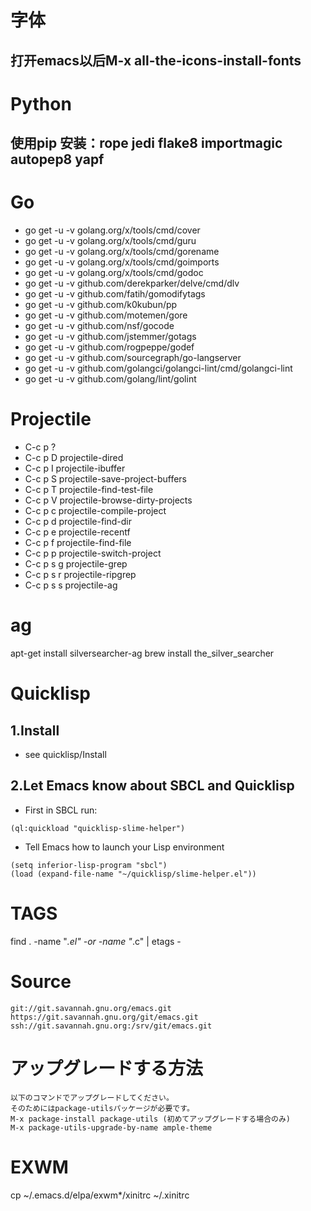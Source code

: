 # 字体
## 打开emacs以后M-x all-the-icons-install-fonts

# Python
## 使用pip 安装：rope jedi flake8 importmagic autopep8 yapf

# Go
- go get -u -v golang.org/x/tools/cmd/cover
- go get -u -v golang.org/x/tools/cmd/guru
- go get -u -v golang.org/x/tools/cmd/gorename
- go get -u -v golang.org/x/tools/cmd/goimports
- go get -u -v golang.org/x/tools/cmd/godoc
- go get -u -v github.com/derekparker/delve/cmd/dlv
- go get -u -v github.com/fatih/gomodifytags
- go get -u -v github.com/k0kubun/pp
- go get -u -v github.com/motemen/gore
- go get -u -v github.com/nsf/gocode
- go get -u -v github.com/jstemmer/gotags
- go get -u -v github.com/rogpeppe/godef
- go get -u -v github.com/sourcegraph/go-langserver
- go get -u -v github.com/golangci/golangci-lint/cmd/golangci-lint
- go get -u -v github.com/golang/lint/golint

# Projectile
- C-c p ?
- C-c p D projectile-dired
- C-c p I projectile-ibuffer
- C-c p S projectile-save-project-buffers
- C-c p T projectile-find-test-file
- C-c p V projectile-browse-dirty-projects
- C-c p c projectile-compile-project
- C-c p d projectile-find-dir
- C-c p e projectile-recentf
- C-c p f projectile-find-file
- C-c p p projectile-switch-project
- C-c p s g projectile-grep
- C-c p s r projectile-ripgrep
- C-c p s s projectile-ag

# ag
apt-get install silversearcher-ag
brew install the_silver_searcher

# Quicklisp
## 1.Install
- see quicklisp/Install

## 2.Let Emacs know about SBCL and Quicklisp
- First in SBCL run:
```
(ql:quickload "quicklisp-slime-helper")
```

- Tell Emacs how to launch your Lisp environment
```
(setq inferior-lisp-program "sbcl")
(load (expand-file-name "~/quicklisp/slime-helper.el"))
```

# TAGS
find . -name "*.el" -or -name "*.c" | etags -

# Source
```
git://git.savannah.gnu.org/emacs.git
https://git.savannah.gnu.org/git/emacs.git
ssh://git.savannah.gnu.org:/srv/git/emacs.git
```

# アップグレードする方法
```
以下のコマンドでアップグレードしてください。
そのためにはpackage-utilsパッケージが必要です。
M-x package-install package-utils (初めてアップグレードする場合のみ)
M-x package-utils-upgrade-by-name ample-theme
```

# EXWM
cp ~/.emacs.d/elpa/exwm*/xinitrc ~/.xinitrc
